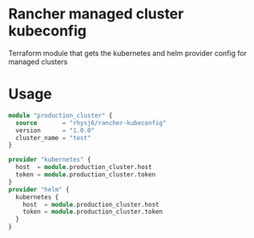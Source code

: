 # Rancher managed cluster kubeconfig
Terraform module that gets the kubernetes and helm provider config for managed clusters

# Usage
```terraform
module "production_cluster" {
  source       = "rhysj6/rancher-kubeconfig"
  version      = "1.0.0"
  cluster_name = "test"
}

provider "kubernetes" {
  host  = module.production_cluster.host
  token = module.production_cluster.token
}
provider "helm" {
  kubernetes {
    host  = module.production_cluster.host
    token = module.production_cluster.token
  }
}
```